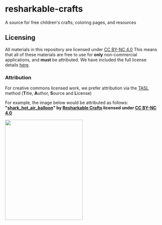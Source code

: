 # resharkable-crafts
A source for free children's crafts, coloring pages, and resources

## Licensing
All materials in this repository are licensed under [CC BY-NC 4.0](https://creativecommons.org/licenses/by-nc/4.0/deed.en)
This means that all of these materials are free to use for **only** non-commercial applications, and **must** be attributed. 
We have included the full license details [here](https://github.com/aamcbee/resharkable-crafts/blob/main/LICENSE.txt).

### Attribution
For creative commons licensed work, we prefer attribution via the [TASL](https://wiki.creativecommons.org/wiki/Recommended_practices_for_attribution) method (**T**itle, **A**uthor, **S**ource and **L**icense) 

For example, the image below would be attributed as follows: **"[shark_hot_air_balloon](https://github.com/aamcbee/resharkable-crafts/blob/main/transportation/shark_hot_air_balloon.png)" by [Resharkable Crafts](https://github.com/aamcbee/resharkable-crafts/) licensed under [CC BY-NC 4.0](https://creativecommons.org/licenses/by-nc/4.0/legalcode.en)**

<img src="https://github.com/aamcbee/resharkable-crafts/blob/main/transportation/shark_hot_air_balloon.png" width="255" height="330" />
